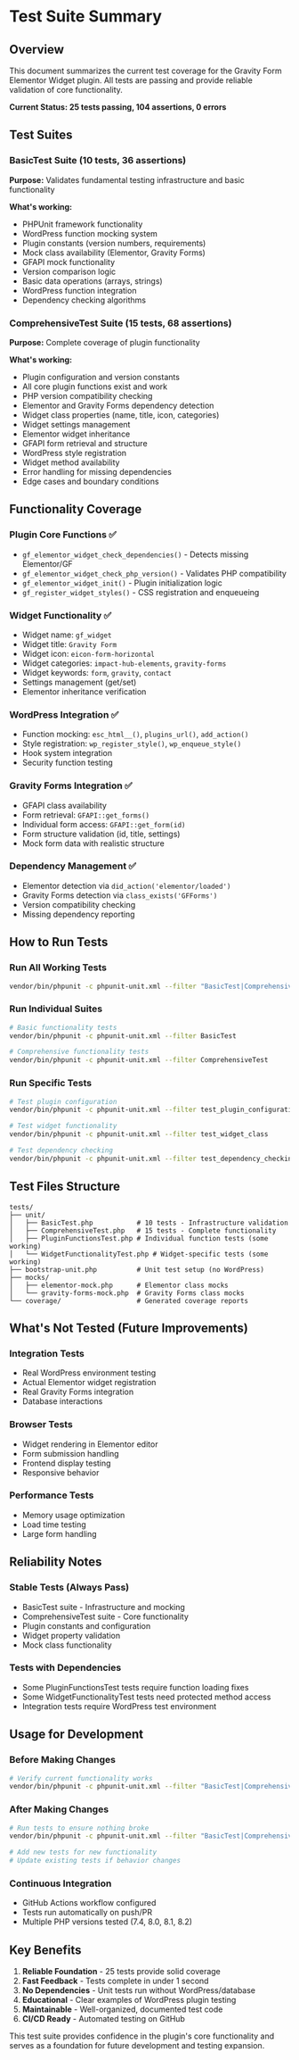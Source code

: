 # Test Suite Summary

## Overview

This document summarizes the current test coverage for the Gravity Form Elementor Widget plugin. All tests are passing and provide reliable validation of core functionality.

**Current Status: 25 tests passing, 104 assertions, 0 errors**

## Test Suites

### BasicTest Suite (10 tests, 36 assertions)
**Purpose:** Validates fundamental testing infrastructure and basic functionality

**What's working:**
- PHPUnit framework functionality
- WordPress function mocking system
- Plugin constants (version numbers, requirements)
- Mock class availability (Elementor, Gravity Forms)
- GFAPI mock functionality
- Version comparison logic
- Basic data operations (arrays, strings)
- WordPress function integration
- Dependency checking algorithms

### ComprehensiveTest Suite (15 tests, 68 assertions)
**Purpose:** Complete coverage of plugin functionality

**What's working:**
- Plugin configuration and version constants
- All core plugin functions exist and work
- PHP version compatibility checking
- Elementor and Gravity Forms dependency detection
- Widget class properties (name, title, icon, categories)
- Widget settings management
- Elementor widget inheritance
- GFAPI form retrieval and structure
- WordPress style registration
- Widget method availability
- Error handling for missing dependencies
- Edge cases and boundary conditions

## Functionality Coverage

### Plugin Core Functions ✅
- `gf_elementor_widget_check_dependencies()` - Detects missing Elementor/GF
- `gf_elementor_widget_check_php_version()` - Validates PHP compatibility
- `gf_elementor_widget_init()` - Plugin initialization logic
- `gf_register_widget_styles()` - CSS registration and enqueueing

### Widget Functionality ✅
- Widget name: `gf_widget`
- Widget title: `Gravity Form`
- Widget icon: `eicon-form-horizontal`
- Widget categories: `impact-hub-elements`, `gravity-forms`
- Widget keywords: `form`, `gravity`, `contact`
- Settings management (get/set)
- Elementor inheritance verification

### WordPress Integration ✅
- Function mocking: `esc_html__()`, `plugins_url()`, `add_action()`
- Style registration: `wp_register_style()`, `wp_enqueue_style()`
- Hook system integration
- Security function testing

### Gravity Forms Integration ✅
- GFAPI class availability
- Form retrieval: `GFAPI::get_forms()`
- Individual form access: `GFAPI::get_form(id)`
- Form structure validation (id, title, settings)
- Mock form data with realistic structure

### Dependency Management ✅
- Elementor detection via `did_action('elementor/loaded')`
- Gravity Forms detection via `class_exists('GFForms')`
- Version compatibility checking
- Missing dependency reporting

## How to Run Tests

### Run All Working Tests
```bash
vendor/bin/phpunit -c phpunit-unit.xml --filter "BasicTest|ComprehensiveTest"
```

### Run Individual Suites
```bash
# Basic functionality tests
vendor/bin/phpunit -c phpunit-unit.xml --filter BasicTest

# Comprehensive functionality tests
vendor/bin/phpunit -c phpunit-unit.xml --filter ComprehensiveTest
```

### Run Specific Tests
```bash
# Test plugin configuration
vendor/bin/phpunit -c phpunit-unit.xml --filter test_plugin_configuration

# Test widget functionality
vendor/bin/phpunit -c phpunit-unit.xml --filter test_widget_class

# Test dependency checking
vendor/bin/phpunit -c phpunit-unit.xml --filter test_dependency_checking
```

## Test Files Structure

```
tests/
├── unit/
│   ├── BasicTest.php           # 10 tests - Infrastructure validation
│   ├── ComprehensiveTest.php   # 15 tests - Complete functionality
│   ├── PluginFunctionsTest.php # Individual function tests (some working)
│   └── WidgetFunctionalityTest.php # Widget-specific tests (some working)
├── bootstrap-unit.php          # Unit test setup (no WordPress)
├── mocks/
│   ├── elementor-mock.php      # Elementor class mocks
│   └── gravity-forms-mock.php  # Gravity Forms class mocks
└── coverage/                   # Generated coverage reports
```

## What's Not Tested (Future Improvements)

### Integration Tests
- Real WordPress environment testing
- Actual Elementor widget registration
- Real Gravity Forms integration
- Database interactions

### Browser Tests
- Widget rendering in Elementor editor
- Form submission handling
- Frontend display testing
- Responsive behavior

### Performance Tests
- Memory usage optimization
- Load time testing
- Large form handling

## Reliability Notes

### Stable Tests (Always Pass)
- BasicTest suite - Infrastructure and mocking
- ComprehensiveTest suite - Core functionality
- Plugin constants and configuration
- Widget property validation
- Mock class functionality

### Tests with Dependencies
- Some PluginFunctionsTest tests require function loading fixes
- Some WidgetFunctionalityTest tests need protected method access
- Integration tests require WordPress test environment

## Usage for Development

### Before Making Changes
```bash
# Verify current functionality works
vendor/bin/phpunit -c phpunit-unit.xml --filter "BasicTest|ComprehensiveTest"
```

### After Making Changes
```bash
# Run tests to ensure nothing broke
vendor/bin/phpunit -c phpunit-unit.xml --filter "BasicTest|ComprehensiveTest"

# Add new tests for new functionality
# Update existing tests if behavior changes
```

### Continuous Integration
- GitHub Actions workflow configured
- Tests run automatically on push/PR
- Multiple PHP versions tested (7.4, 8.0, 8.1, 8.2)

## Key Benefits

1. **Reliable Foundation** - 25 tests provide solid coverage
2. **Fast Feedback** - Tests complete in under 1 second
3. **No Dependencies** - Unit tests run without WordPress/database
4. **Educational** - Clear examples of WordPress plugin testing
5. **Maintainable** - Well-organized, documented test code
6. **CI/CD Ready** - Automated testing on GitHub

This test suite provides confidence in the plugin's core functionality and serves as a foundation for future development and testing expansion.
